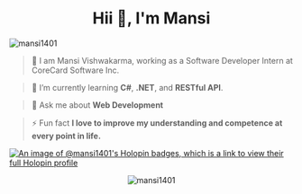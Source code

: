 <h1 align="center">Hii 👋, I'm Mansi</h1>

<p align="left">
  <img src="https://komarev.com/ghpvc/?username=mansi1401&label=Profile%20views&color=0e75b6&style=flat" alt="mansi1401" />
</p>

> 👀 I am Mansi Vishwakarma, working as a Software Developer Intern at CoreCard Software Inc.

> 🌱 I’m currently learning **C#**, **.NET**, and **RESTful API**.

> 💬 Ask me about **Web Development**

> ⚡ Fun fact **I love to improve my understanding and competence at every point in life.**

[![An image of @mansi1401's Holopin badges, which is a link to view their full Holopin profile](https://holopin.me/mansi1401)](https://holopin.io/@mansi1401)

<p align="center">
  <img src="https://github-readme-streak-stats.herokuapp.com/?user=mansi1401&" alt="mansi1401" />
</p>
